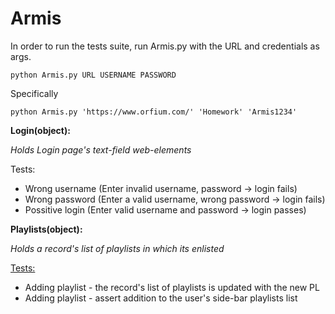 # Armis
In order to run the tests suite, run Armis.py with the URL and credentials as args.

    python Armis.py URL USERNAME PASSWORD
    
Specifically

    python Armis.py 'https://www.orfium.com/' 'Homework' 'Armis1234'
    
    
<b>Login(object):</b>

<i>Holds Login page's text-field web-elements</i>

Tests:
- Wrong username (Enter invalid username, password -> login fails)
- Wrong password (Enter a valid username, wrong password -> login fails)
- Possitive login (Enter valid username and password -> login passes)


<b>Playlists(object):</b>

<i>Holds a record's list of playlists in which its enlisted</i>

<u>Tests:</u>
- Adding playlist - the record's list of playlists is updated with the new PL
- Adding playlist - assert addition to the user's side-bar playlists list
